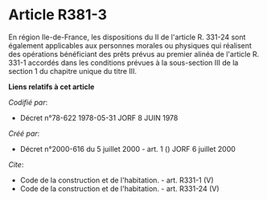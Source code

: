 # Article R381-3

En région Ile-de-France, les dispositions du II de l'article R. 331-24 sont également applicables aux personnes morales ou
physiques qui réalisent des opérations bénéficiant des prêts prévus au premier alinéa de l'article R. 331-1 accordés dans les
conditions prévues à la sous-section III de la section 1 du chapitre unique du titre III.

**Liens relatifs à cet article**

_Codifié par_:

  - Décret n°78-622 1978-05-31 JORF 8 JUIN 1978

_Créé par_:

  - Décret n°2000-616 du 5 juillet 2000 - art. 1 () JORF 6 juillet 2000

_Cite_:

  - Code de la construction et de l'habitation. - art. R331-1 (V)
  - Code de la construction et de l'habitation. - art. R331-24 (V)

